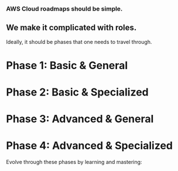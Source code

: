 ### AWS Cloud roadmaps should be simple.

## We make it complicated with roles.

Ideally, it should be phases that one needs to travel through.

# Phase 1: Basic & General
# Phase 2: Basic & Specialized
# Phase 3: Advanced & General
# Phase 4: Advanced & Specialized

Evolve through these phases by learning and mastering:
